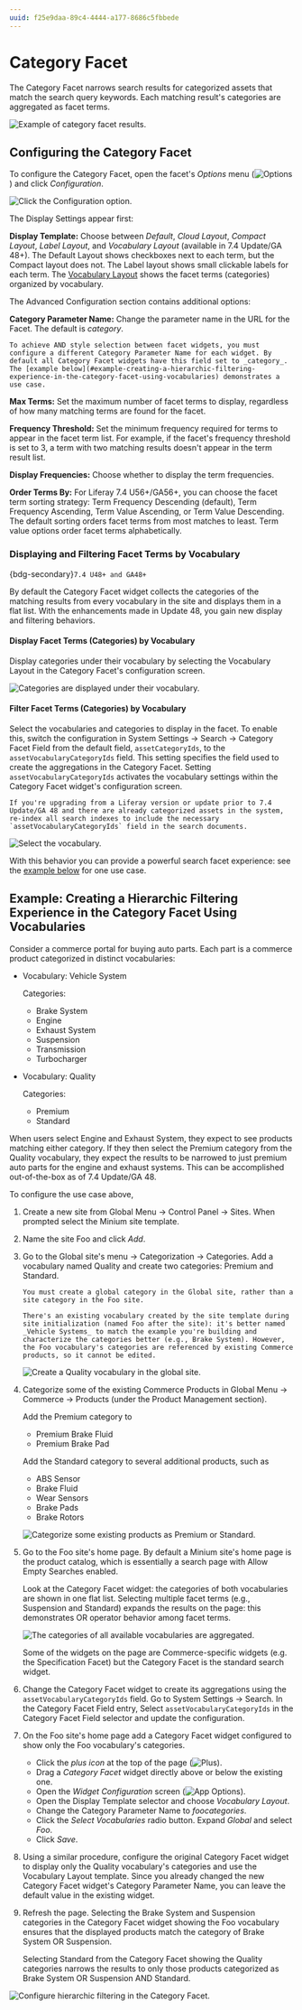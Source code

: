 ```yaml
---
uuid: f25e9daa-89c4-4444-a177-8686c5fbbede
---
```

# Category Facet

The Category Facet narrows search results for categorized assets that match the search query keywords. Each matching result's categories are aggregated as facet terms.

![Example of category facet results.](./category-facet/images/02.png)

## Configuring the Category Facet

To configure the Category Facet, open the facet's _Options_ menu (![Options](../../../images/icon-app-options.png)) and click *Configuration*.

![Click the Configuration option.](./category-facet/images/03.png)

The Display Settings appear first:

**Display Template:** Choose between *Default*, *Cloud Layout*, *Compact Layout*, *Label Layout*, and *Vocabulary Layout* (available in 7.4 Update/GA 48+). The Default Layout shows checkboxes next to each term, but the Compact layout does not. The Label layout shows small clickable labels for each term. The [Vocabulary Layout](#display-facet-terms-categories-by-vocabulary) shows the facet terms (categories) organized by vocabulary.

The Advanced Configuration section contains additional options: 

**Category Parameter Name:** Change the parameter name in the URL for the Facet. The default is *category*. 

```{important}
To achieve AND style selection between facet widgets, you must configure a different Category Parameter Name for each widget. By default all Category Facet widgets have this field set to _category_. The [example below](#example-creating-a-hierarchic-filtering-experience-in-the-category-facet-using-vocabularies) demonstrates a use case. 
```

**Max Terms:** Set the maximum number of facet terms to display, regardless of how many matching terms are found for the facet.

**Frequency Threshold:** Set the minimum frequency required for terms to appear in the facet term list. For example, if the facet's frequency threshold is set to 3, a term with two matching results doesn't appear in the term result list.

**Display Frequencies:** Choose whether to display the term frequencies.

**Order Terms By:** For Liferay 7.4 U56+/GA56+, you can choose the facet term sorting strategy: Term Frequency Descending (default), Term Frequency Ascending, Term Value Ascending, or Term Value Descending. The default sorting orders facet terms from most matches to least. Term value options order facet terms alphabetically.

### Displaying and Filtering Facet Terms by Vocabulary

{bdg-secondary}`7.4 U48+ and GA48+`

By default the Category Facet widget collects the categories of the matching results from every vocabulary in the site and displays them in a flat list. With the enhancements made in Update 48, you gain new display and filtering behaviors.

#### Display Facet Terms (Categories) by Vocabulary

Display categories under their vocabulary by selecting the Vocabulary Layout in the Category Facet's configuration screen. 

![Categories are displayed under their vocabulary.](./category-facet/images/04.png)

#### Filter Facet Terms (Categories) by Vocabulary

Select the vocabularies and categories to display in the facet. To enable this, switch the configuration in System Settings &rarr; Search &rarr; Category Facet Field from the default field, `assetCategoryIds`, to the `assetVocabularyCategoryIds` field. This setting specifies the field used to create the aggregations in the Category Facet. Setting `assetVocabularyCategoryIds` activates the vocabulary settings within the Category Facet widget's configuration screen. 

```{important}
If you're upgrading from a Liferay version or update prior to 7.4 Update/GA 48 and there are already categorized assets in the system, re-index all search indexes to include the necessary `assetVocabularyCategoryIds` field in the search documents.
```

![Select the vocabulary.](./category-facet/images/06.png)

With this behavior you can provide a powerful search facet experience: see the [example below](#example-creating-a-hierarchic-filtering-experience-in-the-category-facet-using-vocabularies) for one use case.


## Example: Creating a Hierarchic Filtering Experience in the Category Facet Using Vocabularies

Consider a commerce portal for buying auto parts. Each part is a commerce product categorized in distinct vocabularies:

- Vocabulary: Vehicle System

   Categories: 
   - Brake System
	- Engine
	- Exhaust System
	- Suspension
	- Transmission
	- Turbocharger

- Vocabulary: Quality 

   Categories:
   - Premium
   - Standard

When users select Engine and Exhaust System, they expect to see products matching either category. If they then select the Premium category from the Quality vocabulary, they expect the results to be narrowed to just premium auto parts for the engine and exhaust systems. This can be accomplished out-of-the-box as of 7.4 Update/GA 48.

To configure the use case above,

1. Create a new site from Global Menu &rarr; Control Panel &rarr; Sites. When prompted select the Minium site template.
1. Name the site Foo and click _Add_.
1. Go to the Global site's menu &rarr; Categorization &rarr; Categories. Add a vocabulary named Quality and create two categories: Premium and Standard.

   ```{important}
   You must create a global category in the Global site, rather than a site category in the Foo site.
   ```

   ```{note}
   There's an existing vocabulary created by the site template during site initialization (named Foo after the site): it's better named _Vehicle Systems_ to match the example you're building and characterize the categories better (e.g., Brake System). However, the Foo vocabulary's categories are referenced by existing Commerce products, so it cannot be edited. 
   ```

   ![Create a Quality vocabulary in the global site.](./category-facet/images/07.png)

1. Categorize some of the existing Commerce Products in Global Menu &rarr; Commerce &rarr; Products (under the Product Management section).

   Add the Premium category to

   - Premium Brake Fluid
   - Premium Brake Pad

   Add the Standard category to several additional products, such as

   - ABS Sensor
   - Brake Fluid
   - Wear Sensors
   - Brake Pads
   - Brake Rotors

   ![Categorize some existing products as Premium or Standard.](./category-facet/images/09.png)

1. Go to the Foo site's home page. By default a Minium site's home page is the product catalog, which is essentially a search page with Allow Empty Searches enabled.

   Look at the Category Facet widget: the categories of both vocabularies are shown in one flat list. Selecting multiple facet terms (e.g., Suspension and Standard) expands the results on the page: this demonstrates OR operator behavior among facet terms.

   ![The categories of all available vocabularies are aggregated.](./category-facet/images/08.png)

   Some of the widgets on the page are Commerce-specific widgets (e.g. the Specification Facet) but the Category Facet is the standard search widget.

1. Change the Category Facet widget to create its aggregations using the `assetVocabularyCategoryIds` field. Go to System Settings &rarr; Search. In the Category Facet Field entry, Select `assetVocabularyCategoryIds` in the Category Facet Field selector and update the configuration.

1. On the Foo site's home page add a Category Facet widget configured to show only the Foo vocabulary's categories. 

   - Click the *plus icon* at the top of the page (![Plus](../../../images/icon-plus.png)).
   - Drag a *Category Facet* widget directly above or below the existing one.
   - Open the *Widget Configuration* screen (![App Options](../../../images/icon-app-options.png)).
   - Open the Display Template selector and choose _Vocabulary Layout_.
   - Change the Category Parameter Name to _foocategories_.
   - Click the _Select Vocabularies_ radio button. Expand _Global_ and select _Foo_.
   - Click _Save_.

1. Using a similar procedure, configure the original Category Facet widget to display only the Quality vocabulary's categories and use the Vocabulary Layout template. Since you already changed the new Category Facet widget's Category Parameter Name, you can leave the default value in the existing widget.

1. Refresh the page. Selecting the Brake System and Suspension categories in the Category Facet widget showing the Foo vocabulary ensures that the displayed products match the category of Brake System OR Suspension.

   Selecting Standard from the Category Facet showing the Quality categories narrows the results to only those products categorized as Brake System OR Suspension AND Standard.

![Configure hierarchic filtering in the Category Facet.](./category-facet/images/10.png)
